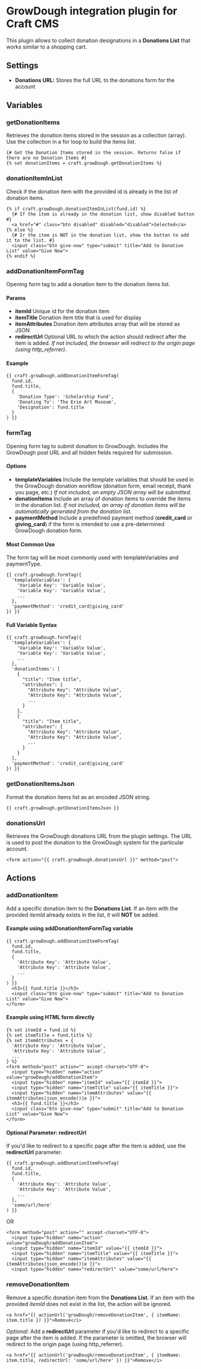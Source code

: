 # GrowDough integration plugin for Craft CMS

This plugin allows to collect donation designations in a **Donations List** that works similar to a shopping cart.

## Settings

- **Donations URL:** Stores the full URL to the donations form for the account

## Variables

### getDonationItems

Retrieves the donation items stored in the session as a collection (array). Use the collection in a for loop to build the items list.

    {# Get the Donation Items stored in the session. Returns false if there are no Donation Items #}
    {% set donationItems = craft.growDough.getDonationItems %}

### donationItemInList

Check if the donation item with the provided id is already in the list of donation items.

    {% if craft.growDough.donationItemInList(fund.id) %}
      {# If the item is already in the donation list, show disabled button #}
      <a href="#" class="btn disabled" disabled="disabled">Selected</a>
    {% else %}
      {# Ir the item is NOT in the donation list, show the button to add it to the list. #}
      <input class="btn give-now" type="submit" title="Add to Donation List" value="Give Now">
    {% endif %}

### addDonationItemFormTag

Opening form tag to add a donation item to the donation items list.

#### Params

 - **itemId** Unique id for the donation item
 - **itemTitle** Donation item title that is used for display
 - **itemAttributes** Donation item attributes array that will be stored as JSON
 - **redirectUrl** Optional URL to which the action should redirect after the item is added. _If not included, the browser will redirect to the origin page (using http_referrer)._

#### Example

    {{ craft.growDough.addDonationItemFormTag(
      fund.id,
      fund.title,
      {
        'Donation Type': 'Scholarship Fund',
        'Donating To': 'The Erie Art Museum',
        'Designation': fund.title
      }
    ) }}

### formTag

Opening form tag to submit donation to GrowDough. Includes the GrowDough post URL and all hidden fields required for submission.

#### Options

 - **templateVariables** Include the template variables that should be used in the GrowDough donation workflow (donation form, email receipt, thank you page, etc.) _If not included, an empty JSON array will be submitted._
 - **donationItems** Include an array of donation items to override the items in the donation list. _If not included, an array of donation items will be automatically generated from the donation list._ 
 - **paymentMethod** Include a predefined payment method (**credit\_card** or **giving_card**) if the form is intended to use a pre-determined GrowDough donation form.

#### Most Common Use

The form tag will be most commonly used with templateVariables and paymentType.

    {{ craft.growDough.formTag({
      'templateVariables': {
        'Variable Key': 'Variable Value',
        'Variable Key': 'Variable Value',
        ...
      },
      'paymentMethod': 'credit_card|giving_card'
    }) }}

#### Full Variable Syntax

    {{ craft.growDough.formTag({
      'templateVariables': {
        'Variable Key': 'Variable Value',
        'Variable Key': 'Variable Value',
        ...
      },
      'donationItems': [
        {
          "title": "Item title",
          "attributes": {
            "Attribute Key": "Attribute Value",
            "Attribute Key": "Attribute Value",
            ...
          }
        },
        {
          "title": "Item title",
          "attributes": {
            "Attribute Key": "Attribute Value",
            "Attribute Key": "Attribute Value",
            ...
          }
        }
      ],
      'paymentMethod': 'credit_card|giving_card'
    }) }}

### getDonationItemsJson

Format the donation items list as an encoded JSON string.

    {{ craft.growDough.getDonationItemsJson }}

### donationsUrl

Retrieves the GrowDough donations URL from the plugin settings. The URL is used to post the donation to the GrowDough system for the particular account.

    <form action="{{ craft.growDough.donationsUrl }}" method="post">

## Actions

### addDonationItem

Add a specific donation item to the **Donations List**. If an item with the provided _itemId_ already exists in the list, it will **NOT** be added.

#### Example using addDonationItemFormTag variable

    {{ craft.growDough.addDonationItemFormTag(
      fund.id,
      fund.title,
      {
        'Attribute Key': 'Attribute Value',
        'Attribute Key': 'Attribute Value',
        ...
      }
    ) }}
      <h3>{{ fund.title }}</h3>
      <input class="btn give-now" type="submit" title="Add to Donation List" value="Give Now">
    </form>

#### Example using HTML form directly

    {% set itemId = fund.id %}
    {% set itemTitle = fund.title %}
    {% set itemAttributes = {
      'Attribute Key': 'Attribute Value',
      'Attribute Key': 'Attribute Value',
      ...
    } %}
    <form method="post" action="" accept-charset="UTF-8">
      <input type="hidden" name="action" value="growDough/addDonationItem">
      <input type="hidden" name="itemId" value="{{ itemId }}">
      <input type="hidden" name="itemTitle" value="{{ itemTitle }}">
      <input type="hidden" name="itemAttributes" value="{{ itemAttributes|json_encode()|e }}">
      <h3>{{ fund.title }}</h3>
      <input class="btn give-now" type="submit" title="Add to Donation List" value="Give Now">
    </form>

#### Optional Parameter: redirectUrl

If you'd like to redirect to a specific page after the item is added, use the **redirectUrl** parameter.

    {{ craft.growDough.addDonationItemFormTag(
      fund.id,
      fund.title,
      {
        'Attribute Key': 'Attribute Value',
        'Attribute Key': 'Attribute Value',
        ...
      },
      'some/url/here'
    ) }}

OR

    <form method="post" action="" accept-charset="UTF-8">
      <input type="hidden" name="action" value="growDough/addDonationItem">
      <input type="hidden" name="itemId" value="{{ itemId }}">
      <input type="hidden" name="itemTitle" value="{{ itemTitle }}">
      <input type="hidden" name="itemAttributes" value="{{ itemAttributes|json_encode()|e }}">
      <input type="hidden" name="redirectUrl" value="some/url/here">

### removeDonationItem

Remove a specific donation item from the **Donations List**. If an item with the provided _itemId_ does not exist in the list, the action will be ignored.

    <a href="{{ actionUrl('growDough/removeDonationItem', { itemName: item.title }) }}">Remove</i>

_Optional:_ Add a **redirectUrl** parameter if you'd like to redirect to a specific page after the item is added. If the parameter is omitted, the browser will redirect to the origin page (using http_referrer).

    <a href="{{ actionUrl('growDough/removeDonationItem', { itemName: item.title, redirectUrl: 'some/url/here' }) }}">Remove</i>





